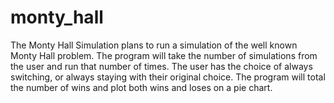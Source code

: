 # monty_hall
The Monty Hall Simulation plans to run a simulation of the well known Monty Hall problem. The program will take the number of simulations from the user and run that number of times. The user has the choice of always switching, or always staying with their original choice. The program will total the number of wins and plot both wins and loses on a pie chart.
